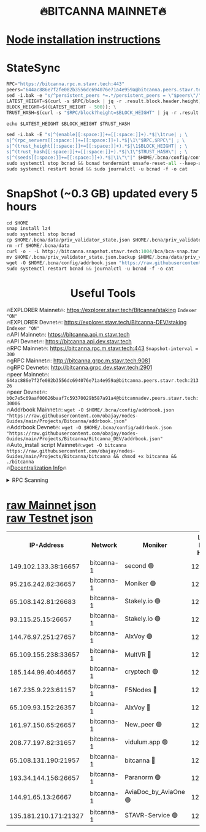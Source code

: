 <h1 align="center"> 🔥BITCANNA MAINNET🔥</h1>


[Node installation instructions](https://github.com/obajay/nodes-Guides/tree/main/Projects/Bitcanna)
=

# StateSync
```python
RPC="https://bitcanna.rpc.m.stavr.tech:443"
peers="644ac886e7f2fe082b3556dc694076e71a4e959a@bitcanna.peers.stavr.tech:21326"
sed -i.bak -e "s/^persistent_peers *=.*/persistent_peers = \"$peers\"/" $HOME/.bcna/config/config.toml
LATEST_HEIGHT=$(curl -s $RPC/block | jq -r .result.block.header.height); \
BLOCK_HEIGHT=$((LATEST_HEIGHT - 500)); \
TRUST_HASH=$(curl -s "$RPC/block?height=$BLOCK_HEIGHT" | jq -r .result.block_id.hash)

echo $LATEST_HEIGHT $BLOCK_HEIGHT $TRUST_HASH

sed -i.bak -E "s|^(enable[[:space:]]+=[[:space:]]+).*$|\1true| ; \
s|^(rpc_servers[[:space:]]+=[[:space:]]+).*$|\1\"$RPC,$RPC\"| ; \
s|^(trust_height[[:space:]]+=[[:space:]]+).*$|\1$BLOCK_HEIGHT| ; \
s|^(trust_hash[[:space:]]+=[[:space:]]+).*$|\1\"$TRUST_HASH\"| ; \
s|^(seeds[[:space:]]+=[[:space:]]+).*$|\1\"\"|" $HOME/.bcna/config/config.toml
sudo systemctl stop bcnad && bcnad tendermint unsafe-reset-all --keep-addr-book
sudo systemctl restart bcnad && sudo journalctl -u bcnad -f -o cat
```
# SnapShot (~0.3 GB) updated every 5 hours
```python
cd $HOME
snap install lz4
sudo systemctl stop bcnad
cp $HOME/.bcna/data/priv_validator_state.json $HOME/.bcna/priv_validator_state.json.backup
rm -rf $HOME/.bcna/data
curl -o - -L http://bitcanna.snapshot.stavr.tech:1004/bca/bca-snap.tar.lz4 | lz4 -c -d - | tar -x -C $HOME/.bcna --strip-components 2
mv $HOME/.bcna/priv_validator_state.json.backup $HOME/.bcna/data/priv_validator_state.json
wget -O $HOME/.bcna/config/addrbook.json "https://raw.githubusercontent.com/obajay/nodes-Guides/main/Projects/Bitcanna/addrbook.json"
sudo systemctl restart bcnad && journalctl -u bcnad -f -o cat
```

 <h1 align="center"> Useful Tools</h1>

🔥EXPLORER Mainnet🔥:    https://explorer.stavr.tech/Bitcanna/staking          `Indexer "ON"` \
🔥EXPLORER Devnet🔥:     https://explorer.stavr.tech/Bitcanna-DEV/staking     `Indexer "ON"` \
🔥API Mainnet🔥:         https://bitcanna.api.m.stavr.tech \
🔥API Devnet🔥:          https://bitcanna.api.dev.stavr.tech \
🔥RPC Mainnet🔥:         https://bitcanna.rpc.m.stavr.tech:443         `Snapshot-interval = 300` \
🔥gRPC Mainnet🔥:        http://bitcanna.grpc.m.stavr.tech:9081 \
🔥gRPC Devnet🔥:         http://bitcanna.grpc.dev.stavr.tech:2901 \
🔥peer Mainnet🔥:        `644ac886e7f2fe082b3556dc694076e71a4e959a@bitcanna.peers.stavr.tech:21326` \
🔥peer Devnet🔥:         `b0c7e5c69aaf00626baaf7c59370029b587a91a4@bitcannadev.peers.stavr.tech:30006` \
🔥Addrbook Mainnet🔥:    ```wget -O $HOME/.bcna/config/addrbook.json "https://raw.githubusercontent.com/obajay/nodes-Guides/main/Projects/Bitcanna/addrbook.json"``` \
🔥Addrbook Devnet🔥:    ```wget -O $HOME/.bcna/config/addrbook.json "https://raw.githubusercontent.com/obajay/nodes-Guides/main/Projects/Bitcanna/Bitcanna_DEV/addrbook.json"``` \
🔥Auto_install script Mainnet🔥:```wget -O bitcanna https://raw.githubusercontent.com/obajay/nodes-Guides/main/Projects/Bitcanna/bitcanna && chmod +x bitcanna && ./bitcanna``` \
🔥[Decentralization Info](https://github.com/obajay/StateSync-snapshots/tree/main/Projects/Bitcanna/Decentralization)🔥


<details>
<summary>RPC Scanning</summary>

<h2 align="center"> We scan nodes in real time every 4 hours. And we provide the final result of RPC endpoints.
We cannot influence the operation of these nodes in any way. </h2>


```python
If Voting Power is higher than 0 --> then the Node is a validator of the network and may be subject to attack and be a potential threat to the chain.
```
```python
We marked such validators with a red symbol
```

</details>

[raw Mainnet json](https://rpc-check.bcam.stavr.tech/bcam/rpc-bcam-result.json) \
[raw Testnet json](https://github.com/obajay/StateSync-snapshots/tree/main/Projects/Bitcanna/Rpc-Check-Testnet)
=



<table><tr><th>IP-Address</th><th>Network</th><th>Moniker</th><th>Latest Block Height</th><th>Earliest Block Height</th><th>Catching Up</th><th>Tx Index</th><th>Voting Power</th><th>Scan Time</th></tr><tr><td>149.102.133.38:16657</td><td>bitcanna-1</td><td>second 🟢</td><td>12796188</td><td>1</td><td>False</td><td>on</td><td>0</td><td>2024-02-29T04:07:17.442054658UTC</td></tr><tr><td>95.216.242.82:36657</td><td>bitcanna-1</td><td>Moniker 🟢</td><td>12796178</td><td>5776907</td><td>False</td><td>on</td><td>0</td><td>2024-02-29T04:06:15.532905385UTC</td></tr><tr><td>65.108.142.81:26683</td><td>bitcanna-1</td><td>Stakely.io 🟢</td><td>12796182</td><td>6152001</td><td>False</td><td>on</td><td>0</td><td>2024-02-29T04:06:39.341990314UTC</td></tr><tr><td>93.115.25.15:26657</td><td>bitcanna-1</td><td>Stakely.io 🟢</td><td>12796181</td><td>6520001</td><td>False</td><td>on</td><td>0</td><td>2024-02-29T04:06:34.936151093UTC</td></tr><tr><td>144.76.97.251:27657</td><td>bitcanna-1</td><td>AlxVoy 🟢</td><td>12796187</td><td>8805201</td><td>False</td><td>on</td><td>0</td><td>2024-02-29T04:07:06.927174309UTC</td></tr><tr><td>65.109.155.238:33657</td><td>bitcanna-1</td><td>MultVR 🔴</td><td>12796183</td><td>9933415</td><td>False</td><td>on</td><td>353611</td><td>2024-02-29T04:06:46.913757864UTC</td></tr><tr><td>185.144.99.40:46657</td><td>bitcanna-1</td><td>cryptech 🟢</td><td>12796177</td><td>11528001</td><td>False</td><td>on</td><td>0</td><td>2024-02-29T04:06:11.141965455UTC</td></tr><tr><td>167.235.9.223:61157</td><td>bitcanna-1</td><td>F5Nodes 🔴</td><td>12796183</td><td>12084001</td><td>False</td><td>on</td><td>570</td><td>2024-02-29T04:06:49.160107650UTC</td></tr><tr><td>65.109.93.152:26357</td><td>bitcanna-1</td><td>AlxVoy 🔴</td><td>12796188</td><td>12109301</td><td>False</td><td>on</td><td>1391803</td><td>2024-02-29T04:07:17.973278194UTC</td></tr><tr><td>161.97.150.65:26657</td><td>bitcanna-1</td><td>New_peer 🟢</td><td>12796182</td><td>12254001</td><td>False</td><td>on</td><td>0</td><td>2024-02-29T04:06:39.625778380UTC</td></tr><tr><td>208.77.197.82:31657</td><td>bitcanna-1</td><td>vidulum.app 🟢</td><td>12796182</td><td>12386934</td><td>False</td><td>on</td><td>0</td><td>2024-02-29T04:06:42.458817117UTC</td></tr><tr><td>65.108.131.190:21957</td><td>bitcanna-1</td><td>bitcanna 🔴</td><td>12796184</td><td>12696184</td><td>False</td><td>on</td><td>419371</td><td>2024-02-29T04:06:53.539293197UTC</td></tr><tr><td>193.34.144.156:26657</td><td>bitcanna-1</td><td>Paranorm 🟢</td><td>12796185</td><td>12697701</td><td>False</td><td>on</td><td>0</td><td>2024-02-29T04:06:55.813781164UTC</td></tr><tr><td>144.91.65.13:26667</td><td>bitcanna-1</td><td>AviaDoc_by_AviaOne 🟢</td><td>12796186</td><td>12793001</td><td>False</td><td>on</td><td>0</td><td>2024-02-29T04:07:04.378264891UTC</td></tr><tr><td>135.181.210.171:21327</td><td>bitcanna-1</td><td>STAVR-Service 🟢</td><td>12796186</td><td>12793401</td><td>False</td><td>on</td><td>0</td><td>2024-02-29T04:07:06.705966520UTC</td></tr></table>
